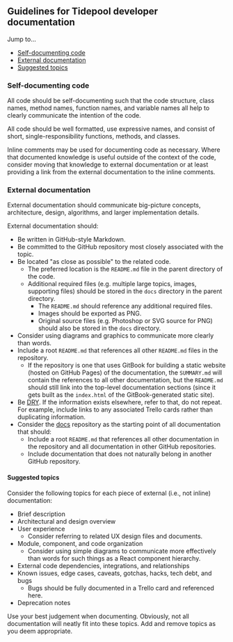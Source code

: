 ## Guidelines for Tidepool developer documentation

Jump to...
- [Self-documenting code](#self-documenting-code)
- [External documentation](#external-documentation)
- [Suggested topics](#suggested-topics)

### Self-documenting code

All code should be self-documenting such that the code structure, class names, method names, function names, and variable names all help to clearly communicate the intention of the code.

All code should be well formatted, use expressive names, and consist of short, single-responsibility functions, methods, and classes.

Inline comments may be used for documenting code as necessary. Where that documented knowledge is useful outside of the context of the code, consider moving that knowledge to external documentation or at least providing a link from the external documentation to the inline comments.

### External documentation

External documentation should communicate big-picture concepts, architecture, design, algorithms, and larger implementation details.

External documentation should:
- Be written in GitHub-style Markdown.
- Be committed to the GitHub repository most closely associated with the topic.
- Be located "as close as possible" to the related code.
    + The preferred location is the `README.md` file in the parent directory of the code.
    + Additional required files (e.g. multiple large topics, images, supporting files) should be stored in the `docs` directory in the parent directory.
        - The `README.md` should reference any additional required files.
        - Images should be exported as PNG.
        - Original source files (e.g. Photoshop or SVG source for PNG) should also be stored in the `docs` directory.
- Consider using diagrams and graphics to communicate more clearly than words.
- Include a root `README.md` that references all other `README.md` files in the repository.
    + If the repository is one that uses GitBook for building a static website (hosted on GitHub Pages) of the documentation, the `SUMMARY.md` will contain the references to all other documentation, but the `README.md` should still link into the top-level documentation sections (since it gets built as the `index.html` of the GitBook-generated static site).
- Be [DRY](https://en.wikipedia.org/wiki/Don't_repeat_yourself). If the information exists elsewhere, refer to that, do not repeat. For example, include links to any associated Trello cards rather than duplicating information.
- Consider the [docs](https://github.com/tidepool-org/docs 'Tidepool on GitHub: docs') repository as the starting point of all documentation that should:
    + Include a root `README.md` that references all other documentation in the repository and all documentation in other GitHub repositories.
    + Include documentation that does not naturally belong in another GitHub repository.

#### Suggested topics

Consider the following topics for each piece of external (i.e., not inline) documentation:
- Brief description
- Architectural and design overview
- User experience
    + Consider referring to related UX design files and documents.
- Module, component, and code organization
    + Consider using simple diagrams to communicate more effectively than words for such things as a React component hierarchy.
- External code dependencies, integrations, and relationships
- Known issues, edge cases, caveats, gotchas, hacks, tech debt, and bugs
    + Bugs should be fully documented in a Trello card and referenced here.
- Deprecation notes

Use your best judgement when documenting. Obviously, not all documentation will neatly fit into these topics. Add and remove topics as you deem appropriate.
